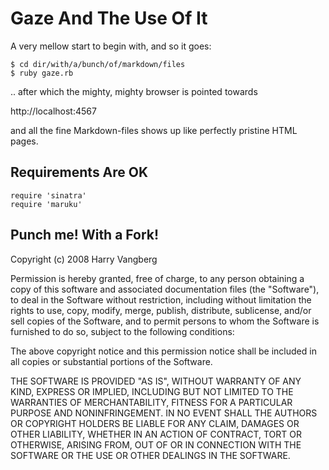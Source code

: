 # Gaze And The Use Of It
A very mellow start to begin with, and so it goes:

    $ cd dir/with/a/bunch/of/markdown/files
    $ ruby gaze.rb

.. after which the mighty, mighty browser is pointed towards

   http://localhost:4567

and all the fine Markdown-files shows up like perfectly pristine HTML pages.

## Requirements Are OK

    require 'sinatra'
    require 'maruku'

## Punch me! With a Fork!
Copyright (c) 2008 Harry Vangberg

Permission is hereby granted, free of charge, to any person
obtaining a copy of this software and associated documentation
files (the "Software"), to deal in the Software without
restriction, including without limitation the rights to use,
copy, modify, merge, publish, distribute, sublicense, and/or sell
copies of the Software, and to permit persons to whom the
Software is furnished to do so, subject to the following
conditions:

The above copyright notice and this permission notice shall be
included in all copies or substantial portions of the Software.

THE SOFTWARE IS PROVIDED "AS IS", WITHOUT WARRANTY OF ANY KIND,
EXPRESS OR IMPLIED, INCLUDING BUT NOT LIMITED TO THE WARRANTIES
OF MERCHANTABILITY, FITNESS FOR A PARTICULAR PURPOSE AND
NONINFRINGEMENT. IN NO EVENT SHALL THE AUTHORS OR COPYRIGHT
HOLDERS BE LIABLE FOR ANY CLAIM, DAMAGES OR OTHER LIABILITY,
WHETHER IN AN ACTION OF CONTRACT, TORT OR OTHERWISE, ARISING
FROM, OUT OF OR IN CONNECTION WITH THE SOFTWARE OR THE USE OR
OTHER DEALINGS IN THE SOFTWARE.
